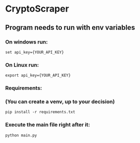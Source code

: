 ﻿# CryptoScraper
## Program needs to run with env variables

### On windows run:

`set api_key={YOUR_API_KEY}`

### On Linux run:
`export api_key={YOUR_API_KEY}`


### Requirements:
### (You can create a venv, up to your decision)

`pip install -r requirements.txt`

### Execute the main file right after it:
`python main.py`
